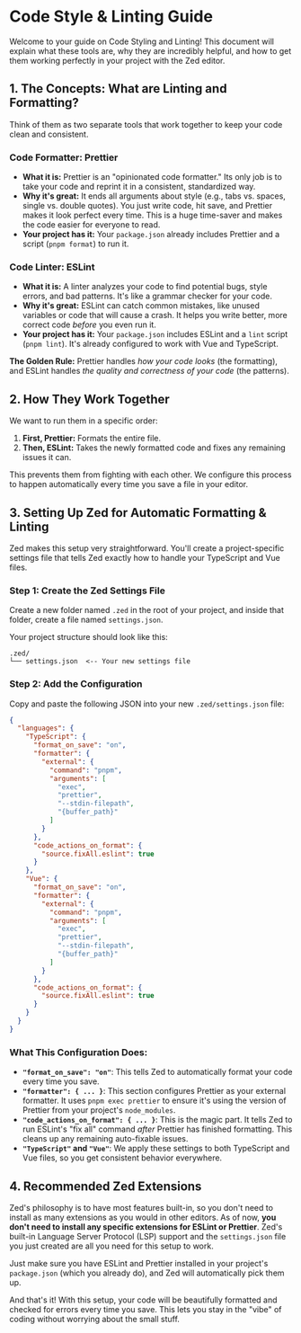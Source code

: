 # Code Style & Linting Guide

Welcome to your guide on Code Styling and Linting! This document will explain what these tools are, why they are incredibly helpful, and how to get them working perfectly in your project with the Zed editor.

## 1. The Concepts: What are Linting and Formatting?

Think of them as two separate tools that work together to keep your code clean and consistent.

### Code Formatter: **Prettier**

*   **What it is:** Prettier is an "opinionated code formatter." Its only job is to take your code and reprint it in a consistent, standardized way.
*   **Why it's great:** It ends all arguments about style (e.g., tabs vs. spaces, single vs. double quotes). You just write code, hit save, and Prettier makes it look perfect every time. This is a huge time-saver and makes the code easier for everyone to read.
*   **Your project has it:** Your `package.json` already includes Prettier and a script (`pnpm format`) to run it.

### Code Linter: **ESLint**

*   **What it is:** A linter analyzes your code to find potential bugs, style errors, and bad patterns. It's like a grammar checker for your code.
*   **Why it's great:** ESLint can catch common mistakes, like unused variables or code that will cause a crash. It helps you write better, more correct code *before* you even run it.
*   **Your project has it:** Your `package.json` includes ESLint and a `lint` script (`pnpm lint`). It's already configured to work with Vue and TypeScript.

**The Golden Rule:** Prettier handles *how your code looks* (the formatting), and ESLint handles *the quality and correctness of your code* (the patterns).

## 2. How They Work Together

We want to run them in a specific order:

1.  **First, Prettier:** Formats the entire file.
2.  **Then, ESLint:** Takes the newly formatted code and fixes any remaining issues it can.

This prevents them from fighting with each other. We configure this process to happen automatically every time you save a file in your editor.

## 3. Setting Up Zed for Automatic Formatting & Linting

Zed makes this setup very straightforward. You'll create a project-specific settings file that tells Zed exactly how to handle your TypeScript and Vue files.

### Step 1: Create the Zed Settings File

Create a new folder named `.zed` in the root of your project, and inside that folder, create a file named `settings.json`.

Your project structure should look like this:

```
.zed/
└── settings.json  <-- Your new settings file
```

### Step 2: Add the Configuration

Copy and paste the following JSON into your new `.zed/settings.json` file:

```json
{
  "languages": {
    "TypeScript": {
      "format_on_save": "on",
      "formatter": {
        "external": {
          "command": "pnpm",
          "arguments": [
            "exec",
            "prettier",
            "--stdin-filepath",
            "{buffer_path}"
          ]
        }
      },
      "code_actions_on_format": {
        "source.fixAll.eslint": true
      }
    },
    "Vue": {
      "format_on_save": "on",
      "formatter": {
        "external": {
          "command": "pnpm",
          "arguments": [
            "exec",
            "prettier",
            "--stdin-filepath",
            "{buffer_path}"
          ]
        }
      },
      "code_actions_on_format": {
        "source.fixAll.eslint": true
      }
    }
  }
}
```

### What This Configuration Does:

*   **`"format_on_save": "on"`**: This tells Zed to automatically format your code every time you save.
*   **`"formatter": { ... }`**: This section configures Prettier as your external formatter. It uses `pnpm exec prettier` to ensure it's using the version of Prettier from your project's `node_modules`.
*   **`"code_actions_on_format": { ... }`**: This is the magic part. It tells Zed to run ESLint's "fix all" command *after* Prettier has finished formatting. This cleans up any remaining auto-fixable issues.
*   **`"TypeScript"` and `"Vue"`**: We apply these settings to both TypeScript and Vue files, so you get consistent behavior everywhere.

## 4. Recommended Zed Extensions

Zed's philosophy is to have most features built-in, so you don't need to install as many extensions as you would in other editors. As of now, **you don't need to install any specific extensions for ESLint or Prettier**. Zed's built-in Language Server Protocol (LSP) support and the `settings.json` file you just created are all you need for this setup to work.

Just make sure you have ESLint and Prettier installed in your project's `package.json` (which you already do), and Zed will automatically pick them up.

And that's it! With this setup, your code will be beautifully formatted and checked for errors every time you save. This lets you stay in the "vibe" of coding without worrying about the small stuff.
